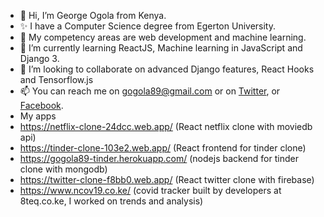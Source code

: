 - 👋 Hi, I’m George Ogola from Kenya.
- ✨ I have a Computer Science degree from Egerton University.
- 👀 My competency areas are web development and machine learning.
- 🌱 I’m currently learning ReactJS, Machine learning in JavaScript and Django 3.
- 💞️ I’m looking to collaborate on advanced Django features, React Hooks and Tensorflow.js
- 📫 You can reach me on gogola89@gmail.com or on [Twitter](www.twitter.com/gogola89), or [Facebook](www.facebook.com/gogola89).
- My apps
- https://netflix-clone-24dcc.web.app/ (React netflix clone with moviedb api)
- https://tinder-clone-103e2.web.app/ (React frontend for tinder clone)
- https://gogola89-tinder.herokuapp.com/ (nodejs backend for tinder clone with mongodb)
- https://twitter-clone-f8bb0.web.app/ (React twitter clone with firebase)
- https://www.ncov19.co.ke/ (covid tracker built by developers at 8teq.co.ke, I worked on trends and analysis)

<!---
gogola89/gogola89 is a ✨ special ✨ repository because its `README.md` (this file) appears on your GitHub profile.
You can click the Preview link to take a look at your changes.
--->
